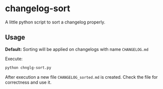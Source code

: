 # changelog-sort
A little python script to sort a changelog properly.

## Usage 

**Default:** Sorting will be applied on changelogs with name `CHANGELOG.md`

Execute:
```bash
python chnglg-sort.py
```

After execution a new file `CHANGELOG_sorted.md` is created. Check the file for correctness and use it.
